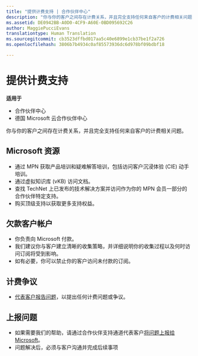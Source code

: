```yaml
---
title: "提供计费支持 | 合作伙伴中心"
description: "你与你的客户之间存在计费关系，并且完全支持任何来自客户的计费相关问题。"
ms.assetid: DE0942BB-A0D0-4CF9-A60E-0BD095692C26
author: MaggiePucciEvans
translationtype: Human Translation
ms.sourcegitcommit: cb3523dffbd017aa5c40e6899e1cb37be1f2a726
ms.openlocfilehash: 3806b7b4934c0af85573936dc6d978bf09bdbf18

---
```


# 提供计费支持

**适用于**

-  合作伙伴中心
-  德国 Microsoft 云合作伙伴中心

你与你的客户之间存在计费关系，并且完全支持任何来自客户的计费相关问题。

## <a href="" id="microsoftresources"></a>Microsoft 资源


-   通过 MPN 获取产品培训和疑难解答培训，包括访问客户沉浸体验 (CIE) 动手培训。
-   通过虚拟知识库 (vKB) 访问文档。
-   查找 TechNet 上已发布的技术解决方案并访问作为你的 MPN 会员一部分的合作伙伴特定支持。
-   购买顶级支持以获取更多支持权益。

## <a href="" id="delinquentcustomeraccounts"></a>欠款客户帐户


-   你负责向 Microsoft 付款。
-   我们建议你与客户建立清晰的收集策略，并详细说明你的收集过程以及何时访问订阅将受到影响。
-   如有必要，你可以禁止你的客户访问未付款的订阅。

## <a href="" id="billingdisputes"></a>计费争议


-   [代表客户报告问题](report-problems-on-behalf-of-a-customer.md)，以提出任何计费问题或争议。

## <a href="" id="escalatingissues"></a>上报问题


-   如果需要我们的帮助，请通过合作伙伴支持通道代表客户[将问题上报给 Microsoft](escalate-problems-to-microsoft.md)。
-   问题解决后，必须与客户沟通并完成后续事项

 

 






<!--HONumber=Jan17_HO2-->


